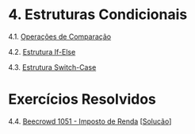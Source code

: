 # 4. Estruturas Condicionais

4.1. [Operações de Comparação](comparacao.md)

4.2. [Estrutura If-Else](ifelse.md)

4.3. [Estrutura Switch-Case](switchcase.md)

# Exercícios Resolvidos

4.4. [Beecrowd 1051 - Imposto de Renda](https://judge.beecrowd.com/pt/problems/view/1051) [[Solucão](beecrowd_1051.md)]
